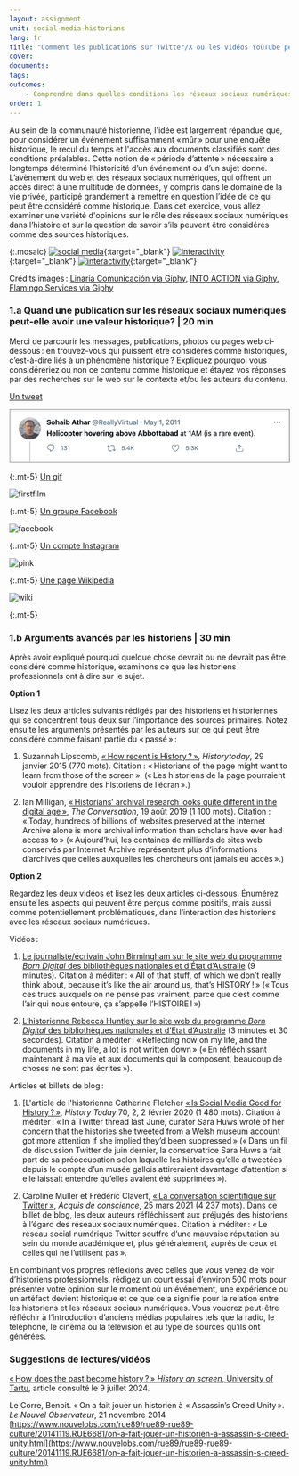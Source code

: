 ```yaml
---
layout: assignment
unit: social-media-historians
lang: fr
title: "Comment les publications sur Twitter/X ou les vidéos YouTube peuvent devenir matériaux pour l'histoire?"
cover:
documents:
tags:
outcomes:
	- Comprendre dans quelles conditions les réseaux sociaux numériques peuvent devenir une source pour l'histoire. 
order: 1
---
```


Au sein de la communauté historienne, l'idée est largement répandue que, pour considérer un événement suffisamment «&#x202F;mûr&#x202F;» pour une enquête historique, le recul du temps et l'accès aux documents classifiés sont des conditions préalables. Cette notion de «&#x202F;période d’attente&#x202F;» nécessaire a longtemps déterminé l’historicité d’un événement ou d’un sujet donné. L’avènement du web et des réseaux sociaux numériques, qui offrent un accès direct à une multitude de données, y compris dans le domaine de la vie privée, participé grandement à remettre en question l’idée de ce qui peut être considéré comme historique. Dans cet exercice, vous allez examiner une variété d'opinions sur le rôle des réseaux sociaux numériques dans l’histoire et sur la question de savoir s’ils peuvent être considérés comme des sources historiques.

{:.mosaic}
[![social media](https://media.giphy.com/media/rB8CbdO6xSJofmOAKL/giphy.webp "Linaria Comunicación via Giphy")](https://giphy.com/gifs/comunicacion-linaria-linariacomunicacion-rB8CbdO6xSJofmOAKL){:target="_blank"}
[![interactivity](https://media.giphy.com/media/gIMdqhwG5Xa45Mb2Ex/giphy.webp "INTO ACTION via Giphy")](https://giphy.com/gifs/IntoAction-covid-fake-news-misinformation-gIMdqhwG5Xa45Mb2Ex){:target="_blank"}
[![interactivity](https://media.giphy.com/media/jQmn1Dkw55R3cjm3eC/giphy.webp "Flamingo Services via Giphy")](https://giphy.com/gifs/instagram-hearts-likes-jQmn1Dkw55R3cjm3eC){:target="_blank"}

Crédits images&#x202F;:
[Linaria Comunicación via Giphy](https://media.giphy.com/media/rB8CbdO6xSJofmOAKL/giphy.gif),
[INTO ACTION via Giphy](https://media.giphy.com/media/gIMdqhwG5Xa45Mb2Ex/giphy.gif),
[Flamingo Services via Giphy](https://media.giphy.com/media/jQmn1Dkw55R3cjm3eC/giphy.gif)

<!-- more -->

<!-- briefing-student -->

### 1.a Quand une publication sur les réseaux sociaux numériques peut-elle avoir une valeur historique? | 20 min
<!-- section-contents -->

Merci de parcourir les messages, publications, photos ou pages web ci-dessous&#x202F;: en trouvez-vous qui puissent être considérés comme historiques, c’est-à-dire liés à un phénomène historique&#x202F;? Expliquez pourquoi vous considéreriez ou non ce contenu comme historique et étayez vos réponses par des recherches sur le web sur le contexte et/ou les auteurs du contenu.


[Un tweet](https://www.bbc.com/news/technology-13257940)

![tweetbinladen](/assets/images/social-media/tweetbinladen.png)

{:.mt-5}
[Un gif](https://media.giphy.com/media/LMeVjYYdUkOoE/giphy.gif)

![firstfilm](../../../assets/images/social-media/firstfilm.gif)

{:.mt-5}
[Un groupe Facebook](https://www.facebook.com/groups/1500687070143366)

![facebook](../../../assets/images/social-media/facebook.png)

{:.mt-5}
[Un compte Instagram](https://www.instagram.com/lgbt_history/)

![pink](../../../assets/images/social-media/pink.png)

{:.mt-5}
[Une page Wikipédia](https://fr.wikipedia.org/wiki/Liste_d%27aventuri%C3%A8res_et_exploratrices)

![wiki](../../../assets/images/social-media/wiki.png)

{:.mt-5}

<!-- section -->

### 1.b Arguments avancés par les historiens | 30 min
<!-- section-contents -->
Après avoir expliqué pourquoi quelque chose devrait ou ne devrait pas être considéré comme historique, examinons ce que les historiens professionnels ont à dire sur le sujet.

**Option 1**

Lisez les deux articles suivants rédigés par des historiens et historiennes qui se concentrent tous deux sur l’importance des sources primaires. Notez ensuite les arguments présentés par les auteurs sur ce qui peut être considéré comme faisant partie du «&#x202F;passé&#x202F;»&#x202F;:
1.	Suzannah Lipscomb, [«&#x202F;How recent is History&#x202F;?&#x202F;»](https://www.historytoday.com/how-recent-history), *Historytoday*, 29 janvier 2015 (770 mots).
Citation : «&#x202F;Historians of the page might want to learn from those of the screen&#x202F;». («&#x202F;Les historiens de la page pourraient vouloir apprendre des historiens de l’écran&#x202F;».)

2.	Ian Milligan, [«&#x202F;Historians’ archival research looks quite different in the digital age&#x202F;»](https://theconversation.com/historians-archival-research-looks-quite-different-in-the-digital-age-121096), *The Conversation*, 19 août 2019 (1 100 mots).
Citation : «&#x202F;Today, hundreds of billions of websites preserved at the Internet Archive alone is more archival information than scholars have ever had access to&#x202F;» («&#x202F;Aujourd’hui, les centaines de milliards de sites web conservés par Internet Archive représentent plus d’informations d’archives que celles auxquelles les chercheurs ont jamais eu accès&#x202F;».)

**Option 2**

Regardez les deux vidéos et lisez les deux articles ci-dessous. Énumérez ensuite les aspects qui peuvent être perçus comme positifs, mais aussi comme potentiellement problématiques, dans l’interaction des historiens avec les réseaux sociaux numériques.

Vidéos&#x202F;:

1.	[Le journaliste/écrivain John Birmingham sur le site web du programme *Born Digital* des bibliothèques nationales et d’État d’Australie](https://youtu.be/p9BmO-HLcVk) (9 minutes). Citation à méditer&#x202F;: «&#x202F;All of that stuff, of which we don’t really think about, because it’s like the air around us, that’s HISTORY&#x202F;!&#x202F;» («&#x202F;Tous ces trucs auxquels on ne pense pas vraiment, parce que c’est comme l’air qui nous entoure, ça s’appelle l’HISTOIRE&#x202F;!&#x202F;»)

2.	[L’historienne Rebecca Huntley sur le site web du programme *Born Digital* des bibliothèques nationales et d’État d’Australie](https://www.youtube.com/watch?v=hR9VQPfNHaE&feature=youtu.be) (3 minutes et 30 secondes). Citation à méditer&#x202F;: «&#x202F;Reflecting now on my life, and the documents in my life, a lot is not written down&#x202F;» («&#x202F;En réfléchissant maintenant à ma vie et aux documents qui la composent, beaucoup de choses ne sont pas écrites&#x202F;»).

Articles et billets de blog&#x202F;:

1.	[L'article de l'historienne Catherine Fletcher [«&#x202F;Is Social Media Good for History&#x202F;?&#x202F;»](https://www.historytoday.com/archive/head-head/social-media-good-history), *History Today* 70, 2, 2 février 2020 (1 480 mots). Citation à méditer&#x202F;: «&#x202F;In a Twitter thread last June, curator Sara Huws wrote of her concern that the histories she tweeted from a Welsh museum account got more attention if she implied they’d been suppressed&#x202F;» («&#x202F;Dans un fil de discussion Twitter de juin dernier, la conservatrice Sara Huws a fait part de sa préoccupation selon laquelle les histoires qu’elle a tweetées depuis le compte d’un musée gallois attireraient davantage d’attention si elle laissait entendre qu’elles avaient été supprimées&#x202F;»).

2.	Caroline Muller et Frédéric Clavert, [«&#x202F;La conversation scientifique sur Twitter&#x202F;»](https://consciences.hypotheses.org/2677), *Acquis de conscience*, 25 mars 2021 (4 237 mots). Dans ce billet de blog, les deux auteurs réfléchissent aux préjugés des historiens à l’égard des réseaux sociaux numériques. Citation à méditer&#x202F;: «&#x202F;Le réseau social numérique Twitter souffre d’une mauvaise réputation au sein du monde académique et, plus généralement, auprès de ceux et celles qui ne l’utilisent pas&#x202F;».

En combinant vos propres réflexions avec celles que vous venez de voir d’historiens professionnels, rédigez un court essai d’environ 500 mots pour présenter votre opinion sur le moment où un événement, une expérience ou un artéfact devient historique et ce que cela signifie pour la relation entre les historiens et les réseaux sociaux numériques. Vous voudrez peut-être réfléchir à l’introduction d’anciens médias populaires tels que la radio, le téléphone, le cinéma ou la télévision et au type de sources qu’ils ont générées.


<!-- section -->

### Suggestions de lectures/vidéos
<!-- section-contents -->
[«&#x202F;How does the past become history&#x202F;?&#x202F;» *History on screen*, University of Tartu](https://ajalugu.haridusekraanil.ee/en/theoretical/time-together/how-does-the-past-form-the-history), article consulté le 9 juillet 2024.

Le Corre, Benoit. «&#x202F;On a fait jouer un historien à « Assassin’s Creed Unity&#x202F;». *Le Nouvel Observateur*, 21 novembre 2014 [https://www.nouvelobs.com/rue89/rue89-rue89-culture/20141119.RUE6681/on-a-fait-jouer-un-historien-a-assassin-s-creed-unity.html](https://www.nouvelobs.com/rue89/rue89-rue89-culture/20141119.RUE6681/on-a-fait-jouer-un-historien-a-assassin-s-creed-unity.html)



<!-- briefing-teacher -->
